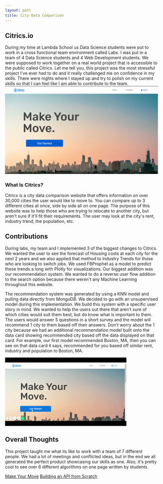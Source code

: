 ```yaml
---
layout: post
title: City Data Comparison
---
```


## Citrics.io
During my time at Lambda School us Data Science students were put to work in a cross functional team environment called Labs. I was put in a team of 4 Data Science students and 4 Web Development students. We were supposed to work together on a real world project that is accessible to the public called Citrics. Let me tell you, this project was the most stressful project I've ever had to do and it really challenged me on confidence in my skills. There were nights where I stayed up and try to polish on my current skills so that I can feel like I am able to contribute to the team. 
![enter image description here](https://raw.githubusercontent.com/hyamynl619/hyamynl619.github.io/master/img/Screen%20Shot%202020-05-20%20at%2012.51.10%20PM.png)
### What Is Citrics?
Citrics is a city data comparison website that offers information on over 30,000 cities the user would like to move to. You can compare up to 3 different cities at once, side by side all on one page. The purpose of this website was to help those who are trying to relocate to another city, but aren't sure if it'll fit their requirements.  The user may look at the city's rent, industry trend, the population, etc. 


## Contributions
During labs, my team and I implemented 3 of the biggest changes to Citrics. We wanted the user to see the forecast of Housing costs at each city for the next 2 years and we also applied that method to Industry Trends for those who are looking to switch jobs. We used FBProphet as a model to predict these trends a long with Plotly for visualizations. Our biggest addition was our recommendation system. We wanted to do a reverse user flow addition to the search option because there weren't any Machine Learning throughout this website. 

The recommendation system was generated by using a KNN model and pulling data directly from MongoDB. We decided to go with an unsupervised model during this implementation. We build this system with a specific user story in mind. We wanted to help the users out there that aren't sure of which cities would suit them best, but do know what is important to them. The users would answer 5 questions in a short survey and the model will recommend 1 city to them based off their answers. Don't worry about the 1 city because we had an additional recommendation model built onto the data card showing recommended city based off the data displayed on that card. For example, our first model recommended Boston, MA, then you can see on that data card it says, recommended for you based off similar rent, industry and population to Boston, MA. 

![enter image description here](https://raw.githubusercontent.com/hyamynl619/hyamynl619.github.io/master/img/ezgif.com-video-to-gif%20%289%29.gif)


## Overall Thoughts
This project taught me what its like to work with a team of 7 different people. We had a lot of meetings and conflicted ideas, but in the end we all generated the perfect product showcasing our skills as one.  Also, it's pretty cool to see over 6 different algorithms on one page written by students. 


 [Make Your Move](https://citrics.vercel.app/)
 [Building an API from Scratch](https://docs.google.com/presentation/d/1d7sk8eKj25dVvFoWsu9aERXwdkw6JH33FIgaYkq3bt4/edit?usp=sharing)
